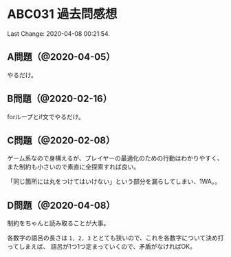 # ABC031 過去問感想

Last Change: 2020-04-08 00:21:54.

## A問題（@2020-04-05）

やるだけ。

## B問題（@2020-02-16）

forループとif文でやるだけ。

## C問題（@2020-02-08）

ゲーム系なので身構えるが、プレイヤーの最適化のための行動はわかりやすく、
また制約も小さいので素直に全探索すれば良い。

「同じ箇所には丸をつけてはいけない」という部分を漏らしてしまい、1WA。。

## D問題（@2020-04-08）

制約をちゃんと読み取ることが大事。

各数字の語呂の長さは `1, 2, 3` ととても狭いので、これを各数字について決め打ってしまえば、
語呂が1つ1つ定まっていくので、矛盾がなければOK。

